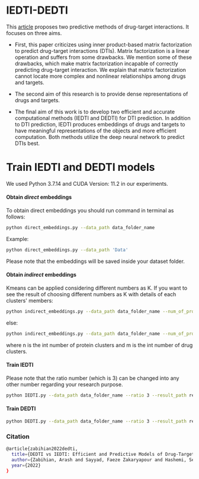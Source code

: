 # IEDTI-DEDTI
This [article](https://www.researchsquare.com/article/rs-2070026/latest.pdf) proposes two predictive methods of drug-target interactions. It focuses on three aims. 
-	First, this paper criticizes using inner product-based matrix factorization to predict drug-target interactions (DTIs). Matrix factorization is a linear operation and suffers from some drawbacks. We mention some of these drawbacks, which make matrix factorization incapable of correctly predicting drug-target interaction. We explain that matrix factorization cannot locate more complex and nonlinear relationships among drugs and targets. 

-	The second aim of this research is to provide dense representations of drugs and targets. 
 
-	The final aim of this work is to develop two efficient and accurate computational methods (IEDTI and DEDTI) for DTI prediction. In addition to DTI prediction, IEDTI produces embeddings of drugs and targets to have meaningful representations of the objects and more efficient computation. Both methods utilize the deep neural network to predict DTIs best.



# Train IEDTI and DEDTI models
We used Python 3.7.14 and CUDA Version: 11.2 in our experiments.

#### Obtain *direct* embeddings
To obtain direct embeddings you should run command in terminal as follows:
```bash
python direct_embeddings.py --data_path data_folder_name
```

Example:
```bash
python direct_embeddings.py --data_path 'Data'
```
Please note that the embeddings will be saved inside your dataset folder.

#### Obtain *indirect* embeddings

Kmeans can be applied considering different numbers as K. If you want to see the result of choosing different numbers as K with details of each clusters' members:

```bash
python indirect_embeddings.py --data_path data_folder_name --num_of_protein_clusters n --num_of_drug_clusters m --find_best_k True
```
else:

```bash
python indirect_embeddings.py --data_path data_folder_name --num_of_protein_clusters n --num_of_drug_clusters m
```

where n is the int number of protein clusters and m is the int number of drug clusters.
 
 
#### Train IEDTI
Please note that the ratio number (which is 3) can be changed into any other number regarding your research purpose.
```bash
python IEDTI.py --data_path data_folder_name --ratio 3 --result_path results_folder_name
```


#### Train DEDTI

```bash
python DEDTI.py --data_path data_folder_name --ratio 3 --result_path results_folder_name
```

### Citation

```bash
@article{zabihian2022dedti,
  title={DEDTI vs IEDTI: Efficient and Predictive Models of Drug-Target Interactions},
  author={Zabihian, Arash and Sayyad, Faeze Zakaryapour and Hashemi, Seyyed Morteza and Hooshmand, Mohsen and Gharaghani, Sajjad},
  year={2022}
}
```
